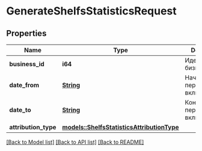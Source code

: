 # GenerateShelfsStatisticsRequest

## Properties

Name | Type | Description | Notes
------------ | ------------- | ------------- | -------------
**business_id** | **i64** | Идентификатор бизнеса. | 
**date_from** | [**String**](string.md) | Начало периода, включительно. | 
**date_to** | [**String**](string.md) | Конец периода, включительно. | 
**attribution_type** | [**models::ShelfsStatisticsAttributionType**](ShelfsStatisticsAttributionType.md) |  | 

[[Back to Model list]](../README.md#documentation-for-models) [[Back to API list]](../README.md#documentation-for-api-endpoints) [[Back to README]](../README.md)


